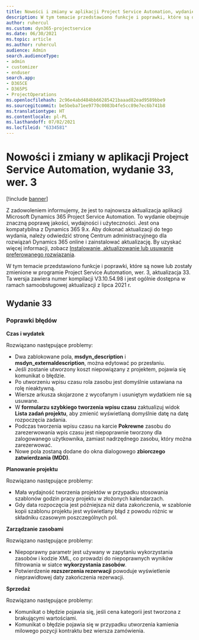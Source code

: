 ```yaml
---
title: Nowości i zmiany w aplikacji Project Service Automation, wydanie 33, wer. 3
description: W tym temacie przedstawiono funkcje i poprawki, które są dostępne w programie Project Service Automation, aktualizacja 33, wer. 3.
author: ruhercul
ms.custom: dyn365-projectservice
ms.date: 06/30/2021
ms.topic: article
ms.author: ruhercul
audience: Admin
search.audienceType:
- admin
- customizer
- enduser
search.app:
- D365CE
- D365PS
- ProjectOperations
ms.openlocfilehash: 2c96e4abd484bb66285421baaad82ead9589bbe9
ms.sourcegitcommit: be5beba71ee9770c0083b4fe5cc89e7ec6b741b8
ms.translationtype: HT
ms.contentlocale: pl-PL
ms.lasthandoff: 07/02/2021
ms.locfileid: "6334581"
---
```

# <a name="whats-new-or-changed-in-project-service-automation-update-release-33-v3"></a>Nowości i zmiany w aplikacji Project Service Automation, wydanie 33, wer. 3

[!include [banner](../includes/psa-now-project-operations.md)]

Z zadowoleniem informujemy, że jest to najnowsza aktualizacja aplikacji Microsoft Dynamics 365 Project Service Automation. To wydanie obejmuje znaczną poprawę jakości, wydajności i użyteczności. Jest ona kompatybilna z Dynamics 365 9.x. Aby dokonać aktualizacji do tego wydania, należy odwiedzić stronę Centrum administracyjnego dla rozwiązań Dynamics 365 online i zainstalować aktualizację. By uzyskać więcej informacji, zobacz [Instalowanie, aktualizowanie lub usuwanie preferowanego rozwiązania](/power-platform/admin/install-remove-preferred-solution).

W tym temacie przedstawiono funkcje i poprawki, które są nowe lub zostały zmienione w programie Project Service Automation, wer. 3, aktualizacja 33. Ta wersja zawiera numer kompilacji V3.10.54.98 i jest ogólnie dostępna w ramach samoobsługowej aktualizacji z lipca 2021 r.

## <a name="update-release-33"></a>Wydanie 33

### <a name="bug-fixes"></a>Poprawki błędów

**Czas i wydatek**

Rozwiązano następujące problemy:

- Dwa zablokowane pola, **msdyn_description** i **msdyn_externaldescription**, można edytować po przesłaniu.
- Jeśli zostanie utworzony koszt niepowiązany z projektem, pojawia się komunikat o błędzie.
- Po utworzeniu wpisu czasu rola zasobu jest domyślnie ustawiana na rolę nieaktywną.
- Wiersze arkusza skojarzone z wycofanym i usuniętym wydatkiem nie są usuwane.
- W **formularzu szybkiego tworzenia wpisu czasu** zaktualizuj widok **Lista zadań projektu**, aby zmienić wyświetlaną domyślnie datę na datę rozpoczęcia zadania.
- Podczas tworzenia wpisu czasu na karcie **Pokrewne** zasobu do zarezerwowania wpis czasu jest niepoprawnie tworzony dla zalogowanego użytkownika, zamiast nadrzędnego zasobu, który można zarezerwować.
- Nowe pola zostaną dodane do okna dialogowego **zbiorczego zatwierdzania (MDD)**.

**Planowanie projektu**

Rozwiązano następujące problemy:
- Mała wydajność tworzenia projektów w przypadku stosowania szablonów godzin pracy projektu w złożonych kalendarzach.
- Gdy data rozpoczęcia jest późniejsza niż data zakończenia, w szablonie kopii szablonu projektu jest wyświetlany błąd z powodu różnic w składniku czasowym poszczególnych pól.

**Zarządzanie zasobami**

Rozwiązano następujące problemy:
- Niepoprawny parametr jest używany w zapytaniu wykorzystania zasobów i kodzie XML, co prowadzi do niepoprawnych wyników filtrowania w siatce **wykorzystania zasobów**.
- Potwierdzenie **rozszerzenia rezerwacji** powoduje wyświetlenie nieprawidłowej daty zakończenia rezerwacji.

**Sprzedaż**

Rozwiązano następujące problemy:
- Komunikat o błędzie pojawia się, jeśli cena kategorii jest tworzona z brakującymi wartościami.
- Komunikat o błędzie pojawia się w przypadku utworzenia kamienia milowego pozycji kontraktu bez wiersza zamówienia.
